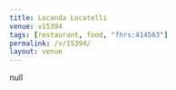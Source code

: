 ```yaml
---
title: Locanda Locatelli
venue: v15394
tags: [restaurant, food, "fhrs:414563"]
permalink: /v/15394/
layout: venue
---
```

null